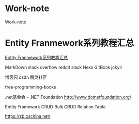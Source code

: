 # Work-note
Work-note

# Entity Franmework系列教程汇总
[Entity Franmework系列教程汇总](https://www.cnblogs.com/wyy1234/p/9650759.html)

MarkDown
stack overflow
reddit 
slack
Hexo
GitBook
jckyll

博客园
csdn
图灵社区

free-programming-books

.net基金会 - .NET Foundation
http://www.dotnetfoundation.org/

Entity Framework 
CRUD
Bulk CRUD
Relation Table

https://zb.oschina.net/

